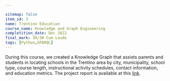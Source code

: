 ```yaml
---

sitemap: false
item_id: 3
name: Trentino Education
course_name: Knowledge and Graph Engineering
completition_date: Dec 2022
final_mark: 30/30 Cum Laude
tags: [Python,SPARQL]
---
```


During this course, we created a Knowledge Graph that assists parents and students in locating schools in the Trentino area by city, municipality, school type, course length, instructional activity schedules, contact information, and education metrics. 
The project report is available at this [link](https://raw.githubusercontent.com/samuelebortolotti/Education-Trentino/main/Documentation/KGE_2022_Education_In_Trentino_Project_Report_Bortolotti_Samuele_Robbi_Erich.pdf).